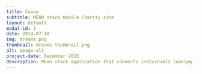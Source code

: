 ```yaml
---
title: Cause
subtitle: MEAN stack mobile Charity site
layout: default
modal-id: 1
date: 2014-07-18
img: dreams.png
thumbnail: dreams-thumbnail.png
alt: image-alt
project-date: December 2015
description: Mean stack application that connects individuals looking for grass roots charitable projects from around the world to donate to and be involved in. The concept involves users donating a set amount a month to the application and each month finding projects that they are interested in to donate to.<br><br><strong>Tech</strong> - MongoDB, AngularJS, ExpressJS,Node.js, bootstrap, Bower and the globalGiving.org API.
---
```

